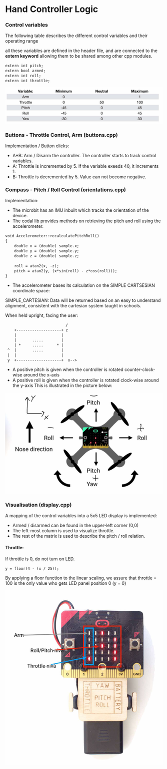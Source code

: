 # Hand Controller Logic

### Control variables

The following table describes the different control variables and their operating range

all these variables are defined in the header file, and are connected to the **extern keyword** allowing them to be shared among other cpp modules.

```
extern int pitch;
extern bool armed;
extern int roll;
extern int throttle;
``` 

![img/variables.png](../../img/variables.png)


### Buttons - Throttle Control, Arm (buttons.cpp)

Implementation / Button clicks: 
- A+B: Arm / Disarm the controller. The controller starts to track control variables. 
- A: Throttle is incremented by 5. If the variable exeeds 40, it increments 1.
- B: Throttle is decremented by 5. Value can not become negative.


### Compass - Pitch / Roll Control (orientations.cpp)

Implementation: 
- The microbit has an IMU inbuilt which tracks the orientation of the device. 
- The codal lib provides methods on retrieving the pitch and roll using the accelerometer.

```
void Accelerometer::recalculatePitchRoll()
{
    double x = (double) sample.x;
    double y = (double) sample.y;
    double z = (double) sample.z;

    roll = atan2(x, -z);
    pitch = atan2(y, (x*sin(roll) - z*cos(roll)));
}
```

- The accelerometer bases its calculation on the SIMPLE CARTSESIAN coordinate space:

SIMPLE_CARTESIAN: Data will be returned based on an easy to understand alignment, consistent with the cartesian system taught in schools.

When held upright, facing the user:
```
                           /
    +--------------------+ z
    |                    |
    |       .....        |
    | *     .....      * |
 ^  |       .....        |
 |  |                    |
 y  +--------------------+  x-->
 ```

- A positive pitch is given when the controller is rotated counter-clock-wise around the x-axis
- A positive roll is given when the controller is rotated clock-wise around the y-axis
This is illustrated in the picture below:

![img/orientations.png](../../img/orientations.png)

### Visualisation (display.cpp)

A mapping of the control variables into a 5x5 LED display is implemented:
- Armed / disarmed can be found in the upper-left corner (0,0)
- The left-most column is used to visualize throttle.
- The rest of the matrix is used to describe the pitch / roll relation.

#### Throttle: 

If throttle is 0, do not turn on LED.
```
y = floor(4 - (x / 25)); 
```
By applying a floor function to the linear scaling, we assure that throttle = 100 is the only value who gets LED panel position 0 (y = 0)


![img/display.jpg](../../img/display.jpg)

